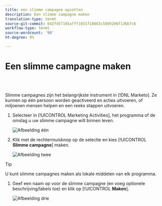 ```yaml
---
title: een slimme campagne opzetten
description: Een slimme campagne maken
translation-type: tm+mt
source-git-commit: 642fd57105afff1031f18883c5809206f136b7c6
workflow-type: tm+mt
source-wordcount: '90'
ht-degree: 0%

---
```



# Een slimme campagne maken

<br> 

Slimme campagnes zijn het belangrijkste instrument in [!DNL Marketo]. Ze kunnen op één persoon worden geactiveerd en acties uitvoeren, of miljoenen mensen helpen en een reeks stappen uitvoeren.

1. Selecteer in [!UICONTROL Marketing Activities], het programma of de omslag u uw slimme campagne wilt binnen leven.

   ![Afbeelding één](/help/sky/assets/smart-campaigns/create-a-smart-campaign/create-a-smart-campaign-1.png)

1. Klik met de rechtermuisknop op de selectie en kies [!UICONTROL **Slimme campagne**] maken.

   ![Afbeelding twee](/help/sky/assets/smart-campaigns/create-a-smart-campaign/create-a-smart-campaign-2.png)

>[!TIP]
>
>U kunt slimme campagnes maken als lokale middelen van elk programma.

1. Geef een naam op voor de slimme campagne (en voeg optionele beschrijving/labels toe) en klik op [!UICONTROL **Maken**].

   ![Afbeelding drie](/help/sky/assets/smart-campaigns/create-a-smart-campaign/create-a-smart-campaign-3.png)
